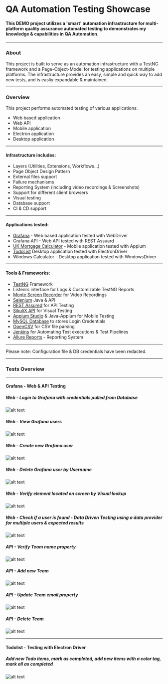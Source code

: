 # QA Automation Testing Showcase
#### This DEMO project utilizes a 'smart' automation infrastructure for multi-platform quality assurance automated testing to demonstrates my knowledge & capabilities in QA Automation.


<!-- [Demonstration Video](https://drive.google.com/file/d/1vmM2AdOjjdQmEhGrPhb4b2aCbc0yxJpb/view?usp=sharing)
 -->
---

### About

This project is built to serve as an automation infrastructure with a TestNG framework and a Page-Object-Model for testing applications on multiple platforms.
The infrastructure provides an easy, simple and quick way to add new tests, and is easliy expandable & maintained.

---

### Overview

This project performs automated testing of various applications:
* Web based application
* Web API
* Mobile application
* Electron application
* Desktop application

---

#### Infrastructure includes:

* Layers (Utilities, Extensions, Workflows...)
* Page Object Design Pattern
* External files support
* Failure mechanisms
* Reporting System (including video recordings & Screenshots)
* Support for different client browsers
* Visual testing
* Database support
* CI & CD support

---

#### Applications tested:

* [Grafana](https://grafana.com/grafana/) - Web based application tested with WebDriver
* Grafana API - Web API tested with REST Assuard
* [UK Mortgage Calculator](https://play.google.com/store/apps/details?id=uk.co.jamesgrimwood.mortgageadvisor&hl=en_GB&gl=US) - Mobile application tested with Appium
* [TodoList](https://github.com/blaadje/Todolist) Desktop application tested with ElectronDriver
* Windows Calculator - Desktop application tested with WindowsDriver

---

#### Tools & Frameworks:

* [TestNG](https://testng.org/) Framework
* Listenrs interface for Logs & Customizable TestNG Reports
* [Monte Screen Recorder](https://github.com/sbtqa/monte-media/blob/master/src/main/ru/sbtqa/monte/screenrecorder/ScreenRecorder.java) for Video Recordings
* [Selenium](https://www.selenium.dev/) Java & API
* [REST Assured](https://rest-assured.io/) for API Testing
* [SikuliX API](http://sikulix.com/) for Visual Testing
* [Appium Studio](https://digital.ai/continuous-testing/eclipse-intellij-plugins) & Java-Appium for Mobile Testing
* [MySQL Database](https://remotemysql.com/) to stores Login Credentials
* [OpenCSV](http://opencsv.sourceforge.net/) for CSV file parsing
* [Jenkins](https://www.jenkins.io/) for Automating Test executions & Test Pipelines
* [Allure Reports](http://allure.qatools.ru/) - Reporting System


---

Please note: Configuration file & DB credentials have been redacted. 

---

### Tests Overview

---

#### Grafana - Web & API Testing

##### Web - Login to Grafana with credentials pulled from Database
![alt text](https://raw.githubusercontent.com/Zapkid/QA-Automation-Testing-Showcase/master/ImageRepository/Grafana_Login.gif "Grafana Login")

##### Web - View Grafana users
![alt text](https://raw.githubusercontent.com/Zapkid/QA-Automation-Testing-Showcase/master/ImageRepository/Grafana_Login.gif "Grafana Login")

##### Web - Create new Grafana user
![alt text](https://raw.githubusercontent.com/Zapkid/QA-Automation-Testing-Showcase/master/ImageRepository/Grafana_Login.gif "Grafana Login")

##### Web - Delete Grafana user by Username
![alt text](https://raw.githubusercontent.com/Zapkid/QA-Automation-Testing-Showcase/master/ImageRepository/Grafana_Login.gif "Grafana Login")

##### Web - Verify element located on screen by Visual lookup
![alt text](https://raw.githubusercontent.com/Zapkid/QA-Automation-Testing-Showcase/master/ImageRepository/Grafana_Login.gif "Grafana Login")

##### Web - Check if a user is found - Data Driven Testing using a data provider for multiple users & expected results
![alt text](https://raw.githubusercontent.com/Zapkid/QA-Automation-Testing-Showcase/master/ImageRepository/Grafana_Login.gif "Grafana Login")

##### API - Verify Team name property
![alt text](https://raw.githubusercontent.com/Zapkid/QA-Automation-Testing-Showcase/master/ImageRepository/Grafana_Login.gif "Grafana Login")

##### API - Add new Team
![alt text](https://raw.githubusercontent.com/Zapkid/QA-Automation-Testing-Showcase/master/ImageRepository/Grafana_Login.gif "Grafana Login")

##### API - Update Team email property
![alt text](https://raw.githubusercontent.com/Zapkid/QA-Automation-Testing-Showcase/master/ImageRepository/Grafana_Login.gif "Grafana Login")

##### API - Delete Team
![alt text](https://raw.githubusercontent.com/Zapkid/QA-Automation-Testing-Showcase/master/ImageRepository/Grafana_Login.gif "Grafana Login")

---

#### Todolist - Testing with Electron Driver

##### Add new Todo items, mark as completed, add new items with a color tag, mark all as completed
![alt text](https://raw.githubusercontent.com/Zapkid/QA-Automation-Testing-Showcase/master/ImageRepository/Electron_gif.gif "Electron Driver Testing")

